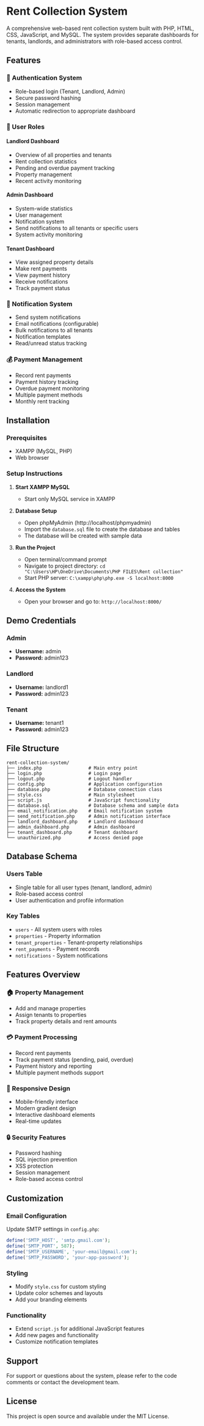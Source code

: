 # Rent Collection System

A comprehensive web-based rent collection system built with PHP, HTML, CSS, JavaScript, and MySQL. The system provides separate dashboards for tenants, landlords, and administrators with role-based access control.

## Features

### 🔐 Authentication System
- Role-based login (Tenant, Landlord, Admin)
- Secure password hashing
- Session management
- Automatic redirection to appropriate dashboard

### 👥 User Roles

#### **Landlord Dashboard**
- Overview of all properties and tenants
- Rent collection statistics
- Pending and overdue payment tracking
- Property management
- Recent activity monitoring

#### **Admin Dashboard**
- System-wide statistics
- User management
- Notification system
- Send notifications to all tenants or specific users
- System activity monitoring

#### **Tenant Dashboard**
- View assigned property details
- Make rent payments
- View payment history
- Receive notifications
- Track payment status

### 📧 Notification System
- Send system notifications
- Email notifications (configurable)
- Bulk notifications to all tenants
- Notification templates
- Read/unread status tracking

### 💰 Payment Management
- Record rent payments
- Payment history tracking
- Overdue payment monitoring
- Multiple payment methods
- Monthly rent tracking

## Installation

### Prerequisites
- XAMPP (MySQL, PHP)
- Web browser

### Setup Instructions

1. **Start XAMPP MySQL**
   - Start only MySQL service in XAMPP

2. **Database Setup**
   - Open phpMyAdmin (http://localhost/phpmyadmin)
   - Import the `database.sql` file to create the database and tables
   - The database will be created with sample data

3. **Run the Project**
   - Open terminal/command prompt
   - Navigate to project directory: `cd "C:\Users\HP\OneDrive\Documents\PHP FILES\Rent collection"`
   - Start PHP server: `C:\xampp\php\php.exe -S localhost:8000`

4. **Access the System**
   - Open your browser and go to: `http://localhost:8000/`

## Demo Credentials

### Admin
- **Username:** admin
- **Password:** admin123

### Landlord
- **Username:** landlord1
- **Password:** admin123

### Tenant
- **Username:** tenant1
- **Password:** admin123

## File Structure

```
rent-collection-system/
├── index.php                 # Main entry point
├── login.php                 # Login page
├── logout.php                # Logout handler
├── config.php                # Application configuration
├── database.php              # Database connection class
├── style.css                 # Main stylesheet
├── script.js                 # JavaScript functionality
├── database.sql              # Database schema and sample data
├── email_notification.php    # Email notification system
├── send_notification.php     # Admin notification interface
├── landlord_dashboard.php    # Landlord dashboard
├── admin_dashboard.php       # Admin dashboard
├── tenant_dashboard.php      # Tenant dashboard
└── unauthorized.php          # Access denied page
```

## Database Schema

### Users Table
- Single table for all user types (tenant, landlord, admin)
- Role-based access control
- User authentication and profile information

### Key Tables
- `users` - All system users with roles
- `properties` - Property information
- `tenant_properties` - Tenant-property relationships
- `rent_payments` - Payment records
- `notifications` - System notifications

## Features Overview

### 🏠 Property Management
- Add and manage properties
- Assign tenants to properties
- Track property details and rent amounts

### 💳 Payment Processing
- Record rent payments
- Track payment status (pending, paid, overdue)
- Payment history and reporting
- Multiple payment methods support

### 📱 Responsive Design
- Mobile-friendly interface
- Modern gradient design
- Interactive dashboard elements
- Real-time updates

### 🔒 Security Features
- Password hashing
- SQL injection prevention
- XSS protection
- Session management
- Role-based access control

## Customization

### Email Configuration
Update SMTP settings in `config.php`:
```php
define('SMTP_HOST', 'smtp.gmail.com');
define('SMTP_PORT', 587);
define('SMTP_USERNAME', 'your-email@gmail.com');
define('SMTP_PASSWORD', 'your-app-password');
```

### Styling
- Modify `style.css` for custom styling
- Update color schemes and layouts
- Add your branding elements

### Functionality
- Extend `script.js` for additional JavaScript features
- Add new pages and functionality
- Customize notification templates

## Support

For support or questions about the system, please refer to the code comments or contact the development team.

## License

This project is open source and available under the MIT License.
